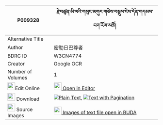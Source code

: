|P009328|རྗེ་བཙུན་མི་ལའི་གསུང་མགུར་གཅེས་བསྡུས་ངེས་དོན་གདམས་ངག་རོལ་མཚོ། 
| --- | --- 
|Alternative Title |
|Author| 密勒日巴尊者
|BDRC ID | W3CN4774
|Creator | Google OCR
|Number of Volumes| 1
|<img width="25" src="https://img.icons8.com/color/25/000000/edit-property.png">Edit Online| [<img width="25" src="https://avatars.githubusercontent.com/u/45091458?s=200&v=4"> Open in Editor](http://editor.openpecha.org/P009328)
|<img width="25" src="https://img.icons8.com/fluent/48/000000/download-2.png"/>  Download | [![](https://img.icons8.com/color/20/000000/txt.png)Plain Text](https://github.com/Openpecha/P009328/releases/download/v1/jetsun_mila_i_sunggur_chedu_ng_plain_P009328.zip), [![](https://img.icons8.com/color/20/000000/txt.png)Text with Pagination](https://github.com/Openpecha/P009328/releases/download/v1/jetsun_mila_i_sunggur_chedu_ng_pages_P009328.zip)
|<img width="25" src="https://img.icons8.com/plasticine/100/000000/pictures-folder.png"/>  Source Images | [<img width="25" src="https://library.bdrc.io/icons/BUDA-small.svg"> Images of text file open in BUDA](https://library.bdrc.io/show/bdr:W3CN4774)